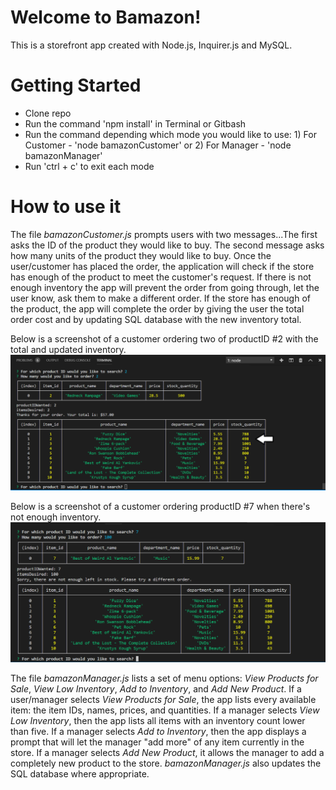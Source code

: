 
# Welcome to Bamazon! 

This is a storefront app created with Node.js, Inquirer.js and MySQL. 

# Getting Started
* Clone repo
* Run the command 'npm install' in Terminal or Gitbash 
* Run the command depending which mode you would like to use: 1) For Customer - 'node bamazonCustomer' or 2) For Manager - 'node bamazonManager'
* Run 'ctrl + c' to exit each mode

# How to use it

The file *bamazonCustomer.js* prompts users with two messages...The first asks the ID of the product they would like to buy.
The second message asks how many units of the product they would like to buy. Once the user/customer has placed the order, the application will check if the store has enough of the product to meet the customer's request. If there is not enough inventory 
the app will prevent the order from going through, let the user know, ask them to make a different order. If the store has enough of the product, the app will complete the order by giving the user the total order cost and by updating SQL database with the new inventory total.

Below is a screenshot of a customer ordering two of productID #2 with the total and updated inventory.
![Image of Customer Order](https://github.com/klbjklbj/bamazon/blob/master/images/order.png)

Below is a screenshot of a customer ordering productID #7 when there's not enough inventory.
![Image of Customer Order](https://github.com/klbjklbj/bamazon/blob/master/images/not-enough.png)


The file *bamazonManager.js* lists a set of menu options: *View Products for Sale*, *View Low Inventory*, *Add to Inventory*, and *Add New Product*. If a user/manager selects *View Products for Sale*, the app lists every available item: the item IDs, names, prices, and quantities. If a manager selects *View Low Inventory*, then the app lists all items with an inventory count lower than five. 
If a manager selects *Add to Inventory*, then the app displays a prompt that will let the manager "add more" of any item currently in the store. If a manager selects *Add New Product*, it allows the manager to add a completely new product to the store. *bamazonManager.js* also updates the SQL database where appropriate.





